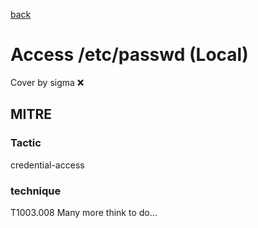 [back](../index.md)
# Access /etc/passwd (Local)
Cover by sigma :x: 
## MITRE
### Tactic
credential-access
### technique
T1003.008
Many more think to do...